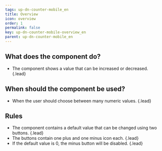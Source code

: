```yaml
---
tags: up-dn-counter-mobile_en
title: Overview
icon: overview
order: 1
permalink: false  
key: up-dn-counter-mobile-overview_en
parent: up-dn-counter-mobile_en
---
```


## What does the component do?
*   The component shows a value that can be increased or decreased. {.lead}

## When should the component be used?
*   When the user should choose between many numeric values. {.lead}

## Rules
*   The component contains a default value that can be changed using two buttons. {.lead}
*   The buttons contain one plus and one minus icon each. {.lead}
*   If the default value is 0, the minus button will be disabled. {.lead}

